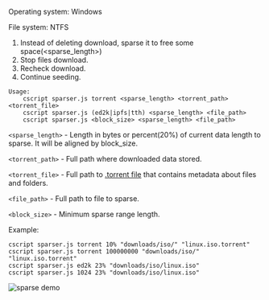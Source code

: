 Operating system: Windows

File system: NTFS

1. Instead of deleting download, sparse it to free some space(<sparse_length>)
2. Stop files download.
3. Recheck download.
4. Continue seeding.

```
Usage:
	cscript sparser.js torrent <sparse_length> <torrent_path> <torrent_file>
	cscript sparser.js (ed2k|ipfs|tth) <sparse_length> <file_path>
	cscript sparser.js <block_size> <sparse_length> <file_path>
```	

```<sparse_length>``` - Length in bytes or percent(20%) of current data length to sparse. It will be aligned by block_size.

```<torrent_path>``` - Full path where downloaded data stored.

```<torrent_file>``` - Full path to [.torrent file](https://en.wikipedia.org/wiki/Torrent_file) that contains metadata about files and folders.

```<file_path>``` - Full path to file to sparse.

```<block_size>``` - Minimum sparse range length. 

Example:

```
cscript sparser.js torrent 10% "downloads/iso/" "linux.iso.torrent"
cscript sparser.js torrent 100000000 "downloads/iso/" "linux.iso.torrent"
cscript sparser.js ed2k 23% "downloads/iso/linux.iso"
cscript sparser.js 1024 23% "downloads/iso/linux.iso"
```

![sparse demo](https://ivan386.github.io/imgs/sparse_combain.svg)
